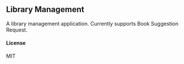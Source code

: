 ## Library Management

A library management application. Currently supports Book Suggestion Request.

#### License

MIT